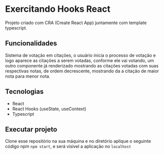# Exercitando Hooks React
Projeto criado com CRA (Create React App) juntamente com template typescript.

## Funcionalidades
Sistema de votação em citações, o usuário inicia o processo de votação e logo aparece
as citações a serem votadas, conforme ele vai votando, um outro componente já renderizado 
mostrando as citações votadas com suas respectivas notas, de ordem decrescente, mostrando
da a citação de maior nota para menor nota.

## Tecnologias
- React
- React Hooks (useState, useContext)
- Typescript

## Executar projeto
Clone esse repositório na sua máquina e no diretório aplique o seguinte código npm
`npm start`, e será visível a aplicação no `localhost`